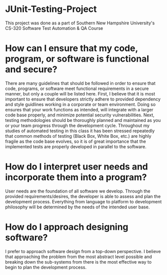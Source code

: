 # JUnit-Testing-Project
  This project was done as a part of Southern New Hampshire University's CS-320 Software Test Automation & QA Course


# How can I ensure that my code, program, or software is functional and secure?
  There are many guidelines that should be followed in order to ensure that code, programs, or software meet functional requirements in a secure manner, but only a couple will be listed here. First, I believe that it is most important to ensure that developers strictly adhere to provided dependency and style guidlines working in a corporate or team environment. Doing so ensures that your work functions as intended, will integrate with a larger code base properly, and minimize potential security vulnerabilities. Next, testing methodologies should be thoroughly planned and maintained as you or your team progress through the development cycle. Throughout my studies of automated testing in this class it has been stressed repeatedly that common methods of testing (Black Box, White Box, etc.) are highly fragile as the code base evolves, so it is of great importance that the implemented tests are properly developed in parallel to the software.
  
# How do I interpret user needs and incorporate them into a program?
  User needs are the foundation of all software we develop. Through the provided requirements/desires, the developer is able to assess and plan the development process. Everything from language to platform to development philosophy will be determined by the needs of the intended user base.

# How do I approach designing software?
  I prefer to approach software design from a top-down perspective. I believe that approaching the problem from the most abstract level possible and breaking down the sub-systems from there is the most effective way to begin to plan the development process.
